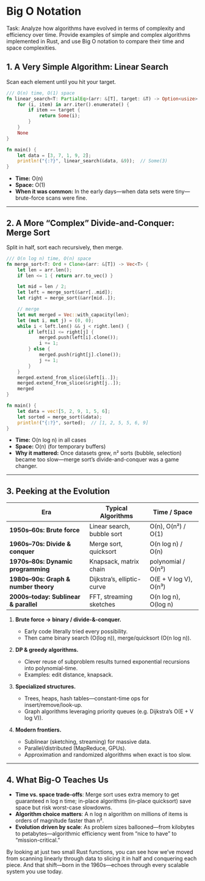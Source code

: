 # Big O Notation

Task: Analyze how algorithms have evolved in terms of complexity and efficiency over time. Provide examples of simple and complex algorithms implemented in Rust, and use Big O notation to compare their time and space complexities.

## 1. A Very Simple Algorithm: Linear Search

Scan each element until you hit your target.

```rust
/// O(n) time, O(1) space
fn linear_search<T: PartialEq>(arr: &[T], target: &T) -> Option<usize> {
    for (i, item) in arr.iter().enumerate() {
        if item == target {
            return Some(i);
        }
    }
    None
}

fn main() {
    let data = [3, 7, 1, 9, 2];
    println!("{:?}", linear_search(&data, &9));  // Some(3)
}
```

* **Time:** O(n)
* **Space:** O(1)
* **When it was common:** In the early days—when data sets were tiny—brute-force scans were fine.

---

## 2. A More “Complex” Divide-and-Conquer: Merge Sort

Split in half, sort each recursively, then merge.

```rust
/// O(n log n) time, O(n) space
fn merge_sort<T: Ord + Clone>(arr: &[T]) -> Vec<T> {
    let len = arr.len();
    if len <= 1 { return arr.to_vec() }

    let mid = len / 2;
    let left = merge_sort(&arr[..mid]);
    let right = merge_sort(&arr[mid..]);

    // merge
    let mut merged = Vec::with_capacity(len);
    let (mut i, mut j) = (0, 0);
    while i < left.len() && j < right.len() {
        if left[i] <= right[j] {
            merged.push(left[i].clone());
            i += 1;
        } else {
            merged.push(right[j].clone());
            j += 1;
        }
    }
    merged.extend_from_slice(&left[i..]);
    merged.extend_from_slice(&right[j..]);
    merged
}

fn main() {
    let data = vec![5, 2, 9, 1, 5, 6];
    let sorted = merge_sort(&data);
    println!("{:?}", sorted);  // [1, 2, 5, 5, 6, 9]
}
```

* **Time:** O(n log n) in all cases
* **Space:** O(n) (for temporary buffers)
* **Why it mattered:** Once datasets grew, n² sorts (bubble, selection) became too slow—merge sort’s divide-and-conquer was a game changer.

---

## 3. Peeking at the Evolution

| Era                                   | Typical Algorithms         | Time / Space          |
| ------------------------------------- | -------------------------- | --------------------- |
| **1950s–60s: Brute force**            | Linear search, bubble sort | O(n), O(n²) / O(1)    |
| **1960s–70s: Divide & conquer**       | Merge sort, quicksort      | O(n log n) / O(n)     |
| **1970s–80s: Dynamic programming**    | Knapsack, matrix chain     | polynomial / O(n²)    |
| **1980s–90s: Graph & number theory**  | Dijkstra’s, elliptic-curve | O(E + V log V), O(n³) |
| **2000s–today: Sublinear & parallel** | FFT, streaming sketches    | O(n log n), O(log n)  |

1. **Brute force → binary / divide-&-conquer.**

   * Early code literally tried every possibility.
   * Then came binary search (O(log n)), merge/quicksort (O(n log n)).

2. **DP & greedy algorithms.**

   * Clever reuse of subproblem results turned exponential recursions into polynomial-time.
   * Examples: edit distance, knapsack.

3. **Specialized structures.**

   * Trees, heaps, hash tables—constant-time ops for insert/remove/look-up.
   * Graph algorithms leveraging priority queues (e.g. Dijkstra’s O(E + V log V)).

4. **Modern frontiers.**

   * Sublinear (sketching, streaming) for massive data.
   * Parallel/distributed (MapReduce, GPUs).
   * Approximation and randomized algorithms when exact is too slow.

---

## 4. What Big-O Teaches Us

* **Time vs. space trade-offs**: Merge sort uses extra memory to get guaranteed n log n time; in-place algorithms (in-place quicksort) save space but risk worst-case slowdowns.
* **Algorithm choice matters**: A n log n algorithm on millions of items is orders of magnitude faster than n².
* **Evolution driven by scale**: As problem sizes ballooned—from kilobytes to petabytes—algorithmic efficiency went from “nice to have” to “mission-critical.”

By looking at just two small Rust functions, you can see how we’ve moved from scanning linearly through data to slicing it in half and conquering each piece. And that shift—born in the 1960s—echoes through every scalable system you use today.
